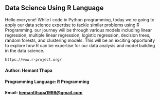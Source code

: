 ## Data Science Using R Language

Hello everyone! While I code in Python programming, today we're going to apply our data science expertise to tackle similar problems using R Programming. our journey will be through various models including linear regression, multiple linear regression, logistic regression, decision trees, random forests, and clustering models. This will be an exciting opportunity to explore how R can be expertise for our data analysis and model building in the data science.

```bash
https://www.r-project.org/
```
#### Author: Hemant Thapa
#### Programming Language: R Programming
#### Email: hemantthapa1998@gmail.com
